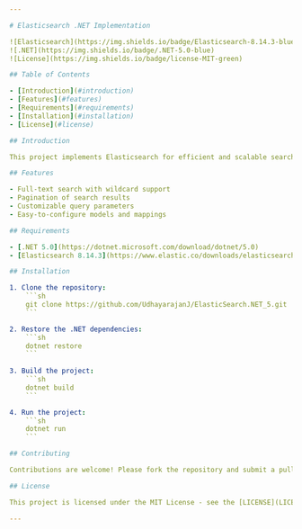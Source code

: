 ```yaml
---

# Elasticsearch .NET Implementation

![Elasticsearch](https://img.shields.io/badge/Elasticsearch-8.14.3-blue)
![.NET](https://img.shields.io/badge/.NET-5.0-blue)
![License](https://img.shields.io/badge/license-MIT-green)

## Table of Contents

- [Introduction](#introduction)
- [Features](#features)
- [Requirements](#requirements)
- [Installation](#installation)
- [License](#license)

## Introduction

This project implements Elasticsearch for efficient and scalable search functionality using .NET and the `Elastic.Clients.Elasticsearch` library.

## Features

- Full-text search with wildcard support
- Pagination of search results
- Customizable query parameters
- Easy-to-configure models and mappings

## Requirements

- [.NET 5.0](https://dotnet.microsoft.com/download/dotnet/5.0)
- [Elasticsearch 8.14.3](https://www.elastic.co/downloads/elasticsearch)

## Installation

1. Clone the repository:
    ```sh
    git clone https://github.com/UdhayarajanJ/ElasticSearch.NET_5.git
    ```

2. Restore the .NET dependencies:
    ```sh
    dotnet restore
    ```
    
3. Build the project:
    ```sh
    dotnet build
    ```

4. Run the project:
    ```sh
    dotnet run
    ```

## Contributing

Contributions are welcome! Please fork the repository and submit a pull request.

## License

This project is licensed under the MIT License - see the [LICENSE](LICENSE) file for details.

---
```

